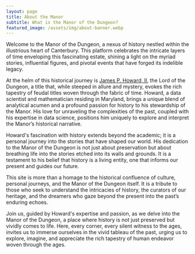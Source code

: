 ```yaml
---
layout: page
title: About the Manor
subtitle: What is the Manor of the Dungeon?
featured_image: /assets/img/about-banner.webp
---
```


Welcome to the Manor of the Dungeon, a nexus of history nestled within
the illustrious heart of Canterbury. This platform celebrates the
intricate layers of time enveloping this fascinating estate, shining
a light on the myriad stories, influential figures, and pivotal
events that have forged its indelible legacy.

At the helm of this historical journey is [James P. Howard, II](https://jameshoward.us), the
Lord of the Dungeon, a title that, while steeped in allure and mystery,
evokes the rich tapestry of feudal titles woven through the fabric
of time. Howard, a data scientist and mathematician residing in
Maryland, brings a unique blend of analytical acumen and a profound
passion for history to his stewardship of the Manor. His love for
unraveling the complexities of the past, coupled with his expertise
in data science, positions him uniquely to explore and interpret
the Manor’s historical narrative.

Howard's fascination with history extends beyond the academic; it
is a personal journey into the stories that have shaped our world.
His dedication to the Manor of the Dungeon is not just about preservation
but about breathing life into the stories etched into its walls and
grounds. It is a testament to his belief that history is a living
entity, one that informs our present and guides our future.

This site is more than a homage to the historical confluence of
culture, personal journeys, and the Manor of the Dungeon itself. It is
a tribute to those who seek to understand the intricacies of history,
the curators of our heritage, and the dreamers who gaze beyond the
present into the past’s enduring echoes.

Join us, guided by Howard's expertise and passion, as we delve into
the Manor of the Dungeon, a place where history is not just preserved
but vividly comes to life. Here, every corner, every silent witness
to the ages, invites us to immerse ourselves in the vivid tableau
of the past, urging us to explore, imagine, and appreciate the rich
tapestry of human endeavor woven through the ages.
